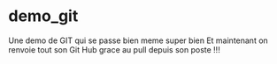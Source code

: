 demo_git
========

Une demo de GIT qui se passe bien meme super bien
Et maintenant on renvoie tout son Git Hub grace au pull depuis son poste !!!
